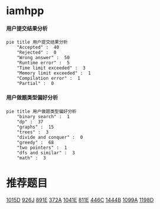 # iamhpp

<!-- tabs:start -->



#### **用户提交结果分析**

```mermaid
pie title 用户提交结果分析
    "Accepted" :  40
    "Rejected" :  0
    "Wrong answer" :  50
    "Runtime error" :  5
    "Time limit exceeded" :  3
    "Memory limit exceeded" :  1
    "Compilation error" :  1
    "Partial" :  0
```

#### **用户做题类型偏好分析**

```mermaid
pie title 用户做题类型偏好分析
    "binary search" :  1
    "dp" :  37
    "graphs" :  15
    "trees" :  3
    "divide and conquer" :  0
    "greedy" :  68
    "two pointers" :  1
    "dfs and similar" :  3
    "math" :  3
```



<!-- tabs:end -->
# 推荐题目
[1015D](https://codeforces.com/contest/1015/problem/D)
[926J](https://codeforces.com/contest/926/problem/J)
[891E](https://codeforces.com/contest/891/problem/E)
[372A](https://codeforces.com/contest/372/problem/A)
[1041E](https://codeforces.com/contest/1041/problem/E)
[811E](https://codeforces.com/contest/811/problem/E)
[446C](https://codeforces.com/contest/446/problem/C)
[1444B](https://codeforces.com/contest/1444/problem/B)
[1099A](https://codeforces.com/contest/1099/problem/A)
[1198D](https://codeforces.com/contest/1198/problem/D)

